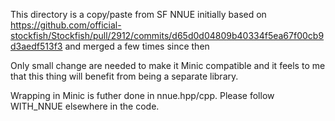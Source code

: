 This directory is a copy/paste from SF NNUE 
initially based on
https://github.com/official-stockfish/Stockfish/pull/2912/commits/d65d0d04809b40334f5ea67f00cb9d3aedf513f3
and merged a few times since then

Only small change are needed to make it Minic compatible and it feels to me that this thing will benefit from being a separate library.

Wrapping in Minic is futher done in nnue.hpp/cpp. Please follow WITH_NNUE elsewhere in the code.
